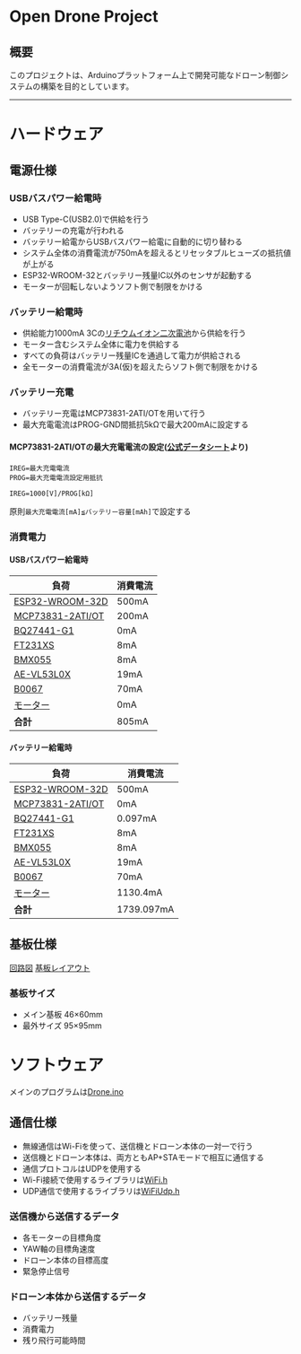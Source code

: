 # Open Drone Project
## 概要
このプロジェクトは、Arduinoプラットフォーム上で開発可能なドローン制御システムの構築を目的としています。
***
# ハードウェア
## 電源仕様
### USBバスパワー給電時
- USB Type-C(USB2.0)で供給を行う
- バッテリーの充電が行われる
- バッテリー給電からUSBバスパワー給電に自動的に切り替わる
- システム全体の消費電流が750mAを超えるとリセッタブルヒューズの抵抗値が上がる
- ESP32-WROOM-32とバッテリー残量IC以外のセンサが起動する
- モーターが回転しないようソフト側で制限をかける
### バッテリー給電時
- 供給能力1000mA 3Cの[リチウムイオン二次電池](http://www.kyohritsu.jp/eclib/OTHER/DATASHEET/BATT/dtp603450phr.pdf)から供給を行う
- モーター含むシステム全体に電力を供給する
- すべての負荷はバッテリー残量ICを通過して電力が供給される
- 全モーターの消費電流が3A(仮)を超えたらソフト側で制限をかける
### バッテリー充電
- バッテリー充電はMCP73831-2ATI/OTを用いて行う
- 最大充電電流はPROG-GND間抵抗5kΩで最大200mAに設定する
#### MCP73831-2ATI/OTの最大充電電流の設定([公式データシート](https://www.microchip.jp/docs/DS21984B_JP.pdf)より)
```
IREG=最大充電電流
PROG=最大充電電流設定用抵抗

IREG=1000[V]/PROG[kΩ]
```
原則`最大充電電流[mA]≦バッテリー容量[mAh]`で設定する
### 消費電力
#### USBバスパワー給電時
|負荷 |消費電流 |
|---|---|
|[ESP32-WROOM-32D](https://www.espressif.com/sites/default/files/documentation/esp32-wroom-32_datasheet_en.pdf)|500mA|
|[MCP73831-2ATI/OT](https://www.microchip.jp/docs/DS21984B_JP.pdf)|200mA|
|[BQ27441-G1](http://www.tij.co.jp/jp/lit/ds/symlink/bq27441-g1.pdf)|0mA|
|[FT231XS](https://www.ftdichip.com/Support/Documents/DataSheets/ICs/DS_FT231X.pdf)|8mA|
|[BMX055](https://ae-bst.resource.bosch.com/media/_tech/media/datasheets/BST-BMX055-DS000.pdf)|8mA|
|[AE-VL53L0X](https://www.st.com/content/ccc/resource/technical/document/datasheet/group3/b2/1e/33/77/c6/92/47/6b/DM00279086/files/DM00279086.pdf/jcr:content/translations/en.DM00279086.pdf)|19mA|
|[B0067](http://www.arducam.com/downloads/shields/ArduCAM_Mini_2MP_Camera_Shield_DS.pdf)|70mA|
|[モーター](http://www.vibration-motor.com/products/download/Q7AL2BX180003.pdf)|0mA|
|**合計**|805mA|
#### バッテリー給電時
|負荷 |消費電流 |
|---|---|
|[ESP32-WROOM-32D](https://www.espressif.com/sites/default/files/documentation/esp32-wroom-32_datasheet_en.pdf)|500mA|
|[MCP73831-2ATI/OT](https://www.microchip.jp/docs/DS21984B_JP.pdf)|0mA|
|[BQ27441-G1](http://www.tij.co.jp/jp/lit/ds/symlink/bq27441-g1.pdf)|0.097mA|
|[FT231XS](https://www.ftdichip.com/Support/Documents/DataSheets/ICs/DS_FT231X.pdf)|8mA|
|[BMX055](https://ae-bst.resource.bosch.com/media/_tech/media/datasheets/BST-BMX055-DS000.pdf)|8mA|
|[AE-VL53L0X](https://www.st.com/content/ccc/resource/technical/document/datasheet/group3/b2/1e/33/77/c6/92/47/6b/DM00279086/files/DM00279086.pdf/jcr:content/translations/en.DM00279086.pdf)|19mA|
|[B0067](http://www.arducam.com/downloads/shields/ArduCAM_Mini_2MP_Camera_Shield_DS.pdf)|70mA|
|[モーター](http://www.vibration-motor.com/products/download/Q7AL2BX180003.pdf)|1130.4mA|
|**合計**|1739.097mA|
## 基板仕様
[回路図](https://twitter.com/w_ryo813/status/1123922796239781891)
[基板レイアウト](https://twitter.com/w_ryo813/status/1123887101588774915)
### 基板サイズ
- メイン基板 46×60mm
- 最外サイズ 95×95mm

# ソフトウェア
メインのプログラムは[Drone.ino](https://github.com/wryo813/Open-Drone-Project/blob/master/Drone.ino)
## 通信仕様
- 無線通信はWi-Fiを使って、送信機とドローン本体の一対一で行う
- 送信機とドローン本体は、両方ともAP+STAモードで相互に通信する
- 通信プロトコルはUDPを使用する
- Wi-Fi接続で使用するライブラリは[WiFi.h](https://www.arduino.cc/en/Reference/WiFi)
- UDP通信で使用するライブラリは[WiFiUdp.h](https://github.com/espressif/arduino-esp32/blob/master/libraries/WiFi/src/WiFiUdp.h)
### 送信機から送信するデータ
- 各モーターの目標角度
- YAW軸の目標角速度
- ドローン本体の目標高度
- 緊急停止信号
### ドローン本体から送信するデータ
- バッテリー残量
- 消費電力
- 残り飛行可能時間